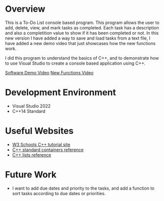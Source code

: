 # Overview

This is a To-Do List console based program. This program allows the user to add, delete, view, and mark tasks as completed. Each task has a description and also a completition value to show if it has been completed or not. In this new version I have added a way to save and load tasks from a text file, I have added a new demo video that just showcases how the new functions work.

I did this program to understand the basics of C++, and to demonstrate how to use Visual Studio to create a console based application using C++.

[Software Demo Video](https://youtu.be/fmtyHehnvc4)
[New Functions Video](https://youtu.be/DIGqNLclQWA)

# Development Environment

- Visual Studio 2022
- C++14 Standard

# Useful Websites

- [W3 Schools C++ tutorial site](https://www.w3schools.com/cpp/)
- [C++ standard containers reference](https://cplusplus.com/reference/list/list/)
- [C++ lists reference](https://cplusplus.com/reference/list/list/)

# Future Work

- I want to add due dates and priority to the tasks, and add a function to sort tasks according to due dates or priorities.
